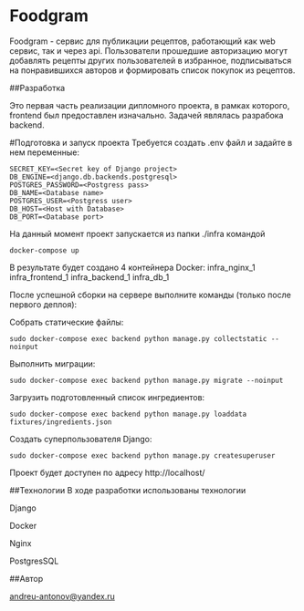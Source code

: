 # Foodgram

Foodgram - сервис для публикации рецептов, работающий как web сервис,
так и через api. Пользователи прошедшие авторизацию могут добавлять 
рецепты других пользователей в избранное, подписываться на понравившихся
авторов и формировать список покупок из рецептов.

##Разработка

Это первая часть реализации дипломного проекта, в рамках которого, frontend был
предоставлен изначально. Задачей являлась разрабока backend.

#Подготовка и запуск проекта
Требуется создать .env файл и задайте в нем переменные:
```
SECRET_KEY=<Secret key of Django project>
DB_ENGINE=<django.db.backends.postgresql>
POSTGRES_PASSWORD=<Postgress pass>
DB_NAME=<Database name>
POSTGRES_USER=<Postgress user>
DB_HOST=<Host with Database>
DB_PORT=<Database port>
```
На данный момент проект запускается из папки ./infra командой
```
docker-compose up
```
В результате будет создано 4 контейнера Docker:
infra_nginx_1
infra_frontend_1
infra_backend_1
infra_db_1

После успешной сборки на сервере выполните команды
(только после первого деплоя):

Собрать статические файлы:
```
sudo docker-compose exec backend python manage.py collectstatic --noinput
```
Выполнить миграции:
```
sudo docker-compose exec backend python manage.py migrate --noinput
```
Загрузить подготовленный список ингредиентов:
```
sudo docker-compose exec backend python manage.py loaddata fixtures/ingredients.json
```
Создать суперпользователя Django:
```
sudo docker-compose exec backend python manage.py createsuperuser
```
Проект будет доступен по адресу http://localhost/

##Технологии
В ходе разработки использованы технологии

Django

Docker

Nginx

PostgresSQL

##Автор

andreu-antonov@yandex.ru


